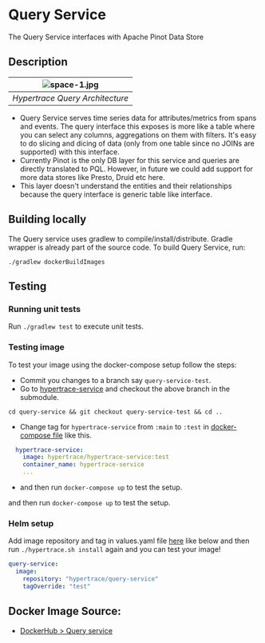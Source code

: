 # Query Service
The Query Service interfaces with Apache Pinot Data Store

## Description

| ![space-1.jpg](https://hypertrace-docs.s3.amazonaws.com/arch/ht-query.png) | 
|:--:| 
| *Hypertrace Query Architecture* |

- Query Service serves time series data for attributes/metrics from spans and events. The query interface this exposes is more like a table where you can select any columns, aggregations on them with filters. It's easy to do slicing and dicing of data (only from one table since no JOINs are supported) with this interface.
- Currently Pinot is the only DB layer for this service and queries are directly translated to PQL. However, in future we could add support for more data stores like Presto, Druid etc here.
- This layer doesn't understand the entities and their relationships because the query interface is generic table like interface.

## Building locally
The Query service uses gradlew to compile/install/distribute. Gradle wrapper is already part of the source code. To build Query Service, run:

```
./gradlew dockerBuildImages
```
## Testing

### Running unit tests
Run `./gradlew test` to execute unit tests. 


### Testing image

To test your image using the docker-compose setup follow the steps:

- Commit you changes to a branch say `query-service-test`.
- Go to [hypertrace-service](https://github.com/hypertrace/gateway-service) and checkout the above branch in the submodule.
```
cd query-service && git checkout query-service-test && cd ..
```
- Change tag for `hypertrace-service` from `:main` to `:test` in [docker-compose file](https://github.com/hypertrace/hypertrace/blob/main/docker/docker-compose.yml) like this.

```yaml
  hypertrace-service:
    image: hypertrace/hypertrace-service:test
    container_name: hypertrace-service
    ...
```
- and then run `docker-compose up` to test the setup.

and then run `docker-compose up` to test the setup.

### Helm setup
Add image repository and tag in values.yaml file [here](https://github.com/hypertrace/hypertrace/blob/main/kubernetes/platform-services/values.yaml) like below and then run `./hypertrace.sh install` again and you can test your image!

```yaml
query-service:
  image:
    repository: "hypertrace/query-service"
    tagOverride: "test"
 ```

## Docker Image Source:
- [DockerHub > Query service](https://hub.docker.com/r/hypertrace/Query-service)

